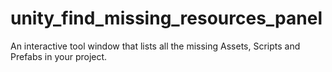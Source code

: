 # unity_find_missing_resources_panel
An interactive tool window that lists all the missing Assets, Scripts and Prefabs in your project.
